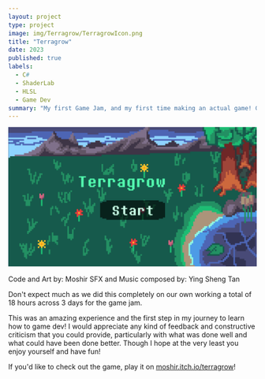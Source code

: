 ```yaml
---
layout: project
type: project
image: img/Terragrow/TerragrowIcon.png
title: "Terragrow"
date: 2023
published: true
labels:
  - C#
  - ShaderLab
  - HLSL
  - Game Dev
summary: "My first Game Jam, and my first time making an actual game! Grow some crops using the weather!"
---
```


<div class="text-center p-4">
  <img width="700px" src="../img/Terragrow/Terragrow.png" class="img-thumbnail" >
</div>

Code and Art by: Moshir
SFX and Music composed by: Ying Sheng Tan

Don't expect much as we did this completely on our own working a total of 18 hours across 3 days for the game jam. 

This was an amazing experience and the first step in my journey to learn how to game dev! I would appreciate any kind of feedback and constructive criticism that you could provide, particularly with what was done well and what could have been done better. Though I hope at the very least you enjoy yourself and have fun!

If you'd like to check out the game, play it on [moshir.itch.io/terragrow](https://moshir.itch.io/terragrow)!
